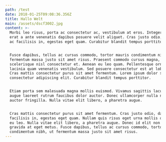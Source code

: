 ```yaml
---
path: /test
date: 2018-01-25T09:08:36.356Z
title: Hallo Welt
main: /assets/dscf3002.jpg
content: >-
  Morbi leo risus, porta ac consectetur ac, vestibulum at eros. Integer posuere
  erat a ante venenatis dapibus posuere velit aliquet. Cras justo odio, dapibus
  ac facilisis in, egestas eget quam. Curabitur blandit tempus porttitor.


  Fusce dapibus, tellus ac cursus commodo, tortor mauris condimentum nibh, ut
  fermentum massa justo sit amet risus. Praesent commodo cursus magna, vel
  scelerisque nisl consectetur et. Aenean eu leo quam. Pellentesque ornare sem
  lacinia quam venenatis vestibulum. Sed posuere consectetur est at lobortis.
  Cras mattis consectetur purus sit amet fermentum. Lorem ipsum dolor sit amet,
  consectetur adipiscing elit. Curabitur blandit tempus porttitor.


  Etiam porta sem malesuada magna mollis euismod. Vivamus sagittis lacus vel
  augue laoreet rutrum faucibus dolor auctor. Donec ullamcorper nulla non metus
  auctor fringilla. Nulla vitae elit libero, a pharetra augue.


  Cras mattis consectetur purus sit amet fermentum. Cras justo odio, dapibus ac
  facilisis in, egestas eget quam. Nullam quis risus eget urna mollis ornare vel
  eu leo. Nulla vitae elit libero, a pharetra augue. Donec id elit non mi porta
  gravida at eget metus. Fusce dapibus, tellus ac cursus commodo, tortor mauris
  condimentum nibh, ut fermentum massa justo sit amet risus.
---
```

